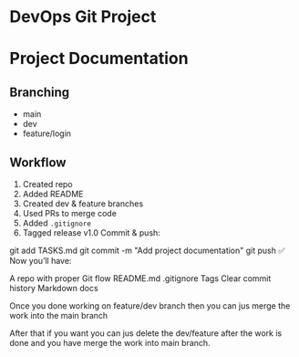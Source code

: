 # DevOps Git Project

# Project Documentation

## Branching
- main
- dev
- feature/login

## Workflow
1. Created repo
2. Added README
3. Created dev & feature branches
4. Used PRs to merge code
5. Added `.gitignore`
6. Tagged release v1.0
Commit & push:

git add TASKS.md
git commit -m "Add project documentation"
git push
✅ Now you’ll have:

A repo with proper Git flow
README.md
.gitignore
Tags
Clear commit history
Markdown docs

Once you done working on feature/dev branch then you can jus merge the work into the main branch

After that if you want you can jus delete the dev/feature after the work is done and you have merge the work
into main branch.